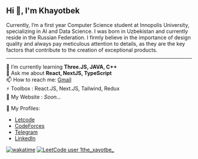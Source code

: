 <h2 align="left">Hi 👋, I'm Khayotbek</h2>
<p align="left">Currently, I’m a first year Computer Science student at Innopolis University, specializing in AI and Data Science. I was born in Uzbekistan and currently reside in the Russian Federation. I firmly believe in the importance of design quality and always pay meticulous attention to details, as they are the key factors that contribute to the creation of exceptional products.</p>

<hr/>

🌱 I’m currently learning **Three.JS, JAVA, C++** <br/>
💬 Ask me about **React, NextJS, TypeScript** <br/>
📫 How to reach me: [Gmail](xayotbeklive@gmail.com)  <br/>
⚡ Toolbox : React.JS, Next.JS, Tailwind, Redux <br/>
📅 My Website : *Soon...* <br/>

📌 My Profiles:
 - [Letcode](https://leetcode.com/u/1the_xayotbe_/)
 - [CodeForces](https://codeforces.com/profile/absolute00)
 - [Telegram](https://t.me/whyme_xc)
 - [LinkedIn](https://www.linkedin.com/in/xayotbek/)

[![wakatime](https://wakatime.com/badge/user/ea72544d-6272-4c5a-bce7-3eb922699f16.svg)](https://wakatime.com/@ea72544d-6272-4c5a-bce7-3eb922699f16)
[![LeetCode user 1the_xayotbe_](https://img.shields.io/badge/dynamic/json?style=flat&labelColor=black&color=%23ffa116&label=Solved&query=solved&url=https%3A%2F%2Fleetcode-badge.vercel.app%2Fapi%2Fusers%2F1the_xayotbe_&logo=leetcode&logoColor=yellow)](https://leetcode.com/1the_xayotbe_/)




